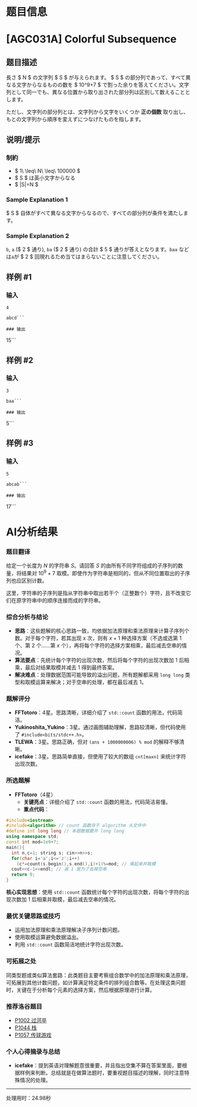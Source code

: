 # 题目信息

# [AGC031A] Colorful Subsequence

## 题目描述

[problemUrl]: https://atcoder.jp/contests/agc031/tasks/agc031_a

長さ $ N $ の文字列 $ S $ が与えられます。 $ S $ の部分列であって、すべて異なる文字からなるものの数を $ 10^9+7 $ で割った余りを答えてください。文字列として同一でも、異なる位置から取り出された部分列は区別して数えることとします。

ただし、文字列の部分列とは、文字列から文字をいくつか **正の個数** 取り出し、もとの文字列から順序を変えずにつなげたものを指します。

## 说明/提示

### 制約

- $ 1\ \leq\ N\ \leq\ 100000 $
- $ S $ は英小文字からなる
- $ |S|=N $

### Sample Explanation 1

$ S $ 自体がすべて異なる文字からなるので、すべての部分列が条件を満たします。

### Sample Explanation 2

`b`, `a` ($ 2 $ 通り), `ba` ($ 2 $ 通り) の合計 $ 5 $ 通りが答えとなります。`baa` などは`a`が $ 2 $ 回現れるため当てはまらないことに注意してください。

## 样例 #1

### 输入

```
4

abcd```

### 输出

```
15```

## 样例 #2

### 输入

```
3

baa```

### 输出

```
5```

## 样例 #3

### 输入

```
5

abcab```

### 输出

```
17```

# AI分析结果

### 题目翻译
给定一个长度为 $N$ 的字符串 $S$。请回答 $S$ 的由所有不同字符组成的子序列的数量，将结果对 $10^9 + 7$ 取模。即使作为字符串是相同的，但从不同位置取出的子序列也应区别计数。

这里，字符串的子序列是指从字符串中取出若干个（正整数个）字符，且不改变它们在原字符串中的顺序连接而成的字符串。

### 综合分析与结论
- **思路**：这些题解的核心思路一致，均依据加法原理和乘法原理来计算子序列个数。对于每个字符，若其出现 $x$ 次，则有 $x + 1$ 种选择方案（不选或选第 $1$ 个、第 $2$ 个……第 $x$ 个），再将每个字符的选择方案相乘，最后减去空串的情况。
- **算法要点**：先统计每个字符的出现次数，然后将每个字符的出现次数加 $1$ 后相乘，最后对结果取模并减去 $1$ 得到最终答案。
- **解决难点**：处理数据范围可能导致的溢出问题，所有题解都采用 `long long` 类型和取模运算来解决；对于空串的处理，都在最后减去 $1$。

### 题解评分
- **FFTotoro**：4星。思路清晰，详细介绍了 `std::count` 函数的用法，代码简洁。
- **Yukinoshita_Yukino**：3星。通过画图辅助理解，思路较清晰，但代码使用了 `#include<bits/stdc++.h>`。
- **TLEWA**：3星。思路正确，但对 `(ans + 1000000006) % mod` 的解释不够清晰。
- **icefake**：3星。思路简单直接，但使用了较大的数组 `cnt[maxn]` 来统计字符出现次数。

### 所选题解
- **FFTotoro**（4星）
  - **关键亮点**：详细介绍了 `std::count` 函数的用法，代码简洁易懂。
  - **重点代码**：
```cpp
#include<iostream>
#include<algorithm> // count 函数存于 algorithm 头文件中
#define int long long // 本题数据要开 long long
using namespace std;
const int mod=1e9+7;
main(){
  int n,c=1; string s; cin>>n>>s;
  for(char i='a';i<='z';i++)
    (c*=count(s.begin(),s.end(),i)+1)%=mod; // 乘起来并取模
  cout<<c-1<<endl; // 减 1 是为了去掉空串
  return 0;
}
```
**核心实现思想**：使用 `std::count` 函数统计每个字符的出现次数，将每个字符的出现次数加 $1$ 后相乘并取模，最后减去空串的情况。

### 最优关键思路或技巧
- 运用加法原理和乘法原理解决子序列计数问题。
- 使用取模运算避免数据溢出。
- 利用 `std::count` 函数简洁地统计字符出现次数。

### 可拓展之处
同类型题或类似算法套路：此类题目主要考察组合数学中的加法原理和乘法原理，可拓展到其他计数问题，如计算满足特定条件的排列组合数等。在处理这类问题时，关键在于分析每个元素的选择方案，然后根据原理进行计算。

### 推荐洛谷题目
- [P1002 过河卒](https://www.luogu.com.cn/problem/P1002)
- [P1044 栈](https://www.luogu.com.cn/problem/P1044)
- [P1057 传球游戏](https://www.luogu.com.cn/problem/P1057)

### 个人心得摘录与总结
- **icefake**：提到英语对理解题意很重要，并且指出空集不算在答案里面，要根据样例来判断。总结就是在做算法题时，要重视题目描述的理解，同时注意特殊情况的处理。 

---
处理用时：24.98秒